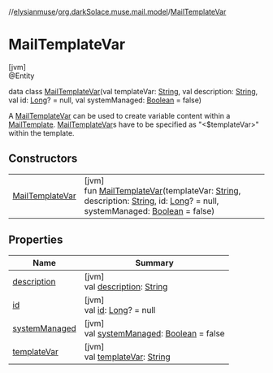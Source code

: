 //[elysianmuse](../../../index.md)/[org.darkSolace.muse.mail.model](../index.md)/[MailTemplateVar](index.md)

# MailTemplateVar

[jvm]\
@Entity

data class [MailTemplateVar](index.md)(val templateVar: [String](https://kotlinlang.org/api/latest/jvm/stdlib/kotlin/-string/index.html), val description: [String](https://kotlinlang.org/api/latest/jvm/stdlib/kotlin/-string/index.html), val id: [Long](https://kotlinlang.org/api/latest/jvm/stdlib/kotlin/-long/index.html)? = null, val systemManaged: [Boolean](https://kotlinlang.org/api/latest/jvm/stdlib/kotlin/-boolean/index.html) = false)

A [MailTemplateVar](index.md) can be used to create variable content within a [MailTemplate](../-mail-template/index.md). [MailTemplateVar](index.md)s have to be specified as &quot;<$templateVar>&quot; within the template.

## Constructors

| | |
|---|---|
| [MailTemplateVar](-mail-template-var.md) | [jvm]<br>fun [MailTemplateVar](-mail-template-var.md)(templateVar: [String](https://kotlinlang.org/api/latest/jvm/stdlib/kotlin/-string/index.html), description: [String](https://kotlinlang.org/api/latest/jvm/stdlib/kotlin/-string/index.html), id: [Long](https://kotlinlang.org/api/latest/jvm/stdlib/kotlin/-long/index.html)? = null, systemManaged: [Boolean](https://kotlinlang.org/api/latest/jvm/stdlib/kotlin/-boolean/index.html) = false) |

## Properties

| Name | Summary |
|---|---|
| [description](description.md) | [jvm]<br>val [description](description.md): [String](https://kotlinlang.org/api/latest/jvm/stdlib/kotlin/-string/index.html) |
| [id](id.md) | [jvm]<br>val [id](id.md): [Long](https://kotlinlang.org/api/latest/jvm/stdlib/kotlin/-long/index.html)? = null |
| [systemManaged](system-managed.md) | [jvm]<br>val [systemManaged](system-managed.md): [Boolean](https://kotlinlang.org/api/latest/jvm/stdlib/kotlin/-boolean/index.html) = false |
| [templateVar](template-var.md) | [jvm]<br>val [templateVar](template-var.md): [String](https://kotlinlang.org/api/latest/jvm/stdlib/kotlin/-string/index.html) |
